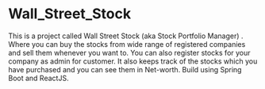 # Wall_Street_Stock
This is a project called Wall Street Stock (aka Stock Portfolio Manager) . Where you can buy the stocks from wide range of registered companies and sell them whenever you want to. You can also register stocks for your company as admin for customer. It also keeps track of the stocks which you have purchased and you can see them in Net-worth.
Build using Spring Boot and ReactJS.
